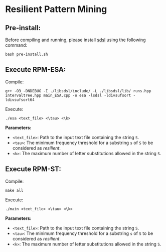 # Resilient Pattern Mining

## Pre-install:

Before compiling and running, please install [sdsl](https://github.com/simongog/sdsl-lite) using the following command:

```bash pre-install.sh```


## Execute RPM-ESA:

Compile:

```g++ -O3 -DNDEBUG -I ./libsdsl/include/ -L ./libsdsl/lib/ runs.hpp intervaltree.hpp main_ESA.cpp -o esa -lsdsl -ldivsufsort -ldivsufsort64```

Execute:

```./esa <text_file> <\tau> <\k>```

**Parameters:**

- `<text_file>`: Path to the input text file containing the string `S`.  
- `<tau>`:  The minimum frequency threshold for a substring `s` of `S` to be considered as *resilient*.  
- `<k>`: The maximum number of letter substitutions allowed in the string `S`.


## Execute RPM-ST:

Compile:

```make all```

Execute:

```./main <text_file> <\tau> <\k>``` 

**Parameters:**

- `<text_file>`: Path to the input text file containing the string `S`.  
- `<tau>`:  The minimum frequency threshold for a substring `s` of `S` to be considered as *resilient*.  
- `<k>`: The maximum number of letter substitutions allowed in the string `S`.

